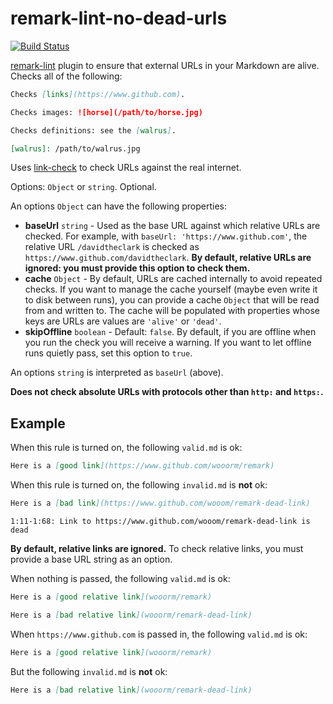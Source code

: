 # remark-lint-no-dead-urls

[![Build Status](https://travis-ci.org/davidtheclark/remark-lint-no-dead-urls.svg?branch=master)](https://travis-ci.org/davidtheclark/remark-lint-no-dead-urls)

[remark-lint](https://github.com/wooorm/remark-lint) plugin to ensure that external URLs in your Markdown are alive.
Checks all of the following:

```md
Checks [links](https://www.github.com).

Checks images: ![horse](/path/to/horse.jpg)

Checks definitions: see the [walrus].

[walrus]: /path/to/walrus.jpg
```

Uses [link-check](https://github.com/tcort/link-check) to check URLs against the real internet.

Options: `Object` or `string`. Optional.

An options `Object` can have the following properties:

- **baseUrl** `string` - Used as the base URL against which relative URLs are checked.
  For example, with `baseUrl: 'https://www.github.com'`, the relative URL `/davidtheclark` is checked as `https://www.github.com/davidtheclark`.
  **By default, relative URLs are ignored: you must provide this option to check them.**
- **cache** `Object` - By default, URLs are cached internally to avoid repeated checks.
  If you want to manage the cache yourself (maybe even write it to disk between runs), you can provide a cache `Object` that will be read from and written to.
  The cache will be populated with properties whose keys are URLs are values are `'alive'` or `'dead'`.
- **skipOffline** `boolean` - Default: `false`.
  By default, if you are offline when you run the check you will receive a warning.
  If you want to let offline runs quietly pass, set this option to `true`.

An options `string` is interpreted as `baseUrl` (above).

**Does not check absolute URLs with protocols other than `http:` and `https:`.**

## Example

When this rule is turned on, the following `valid.md` is ok:

```md
Here is a [good link](https://www.github.com/wooorm/remark)
```

When this rule is turned on, the following `invalid.md` is **not** ok:

```md
Here is a [bad link](https://www.github.com/wooom/remark-dead-link)
```

```
1:11-1:68: Link to https://www.github.com/wooom/remark-dead-link is dead
```

**By default, relative links are ignored.**
To check relative links, you must provide a base URL string as an option.

When nothing is passed, the following `valid.md` is ok:

```md
Here is a [good relative link](wooorm/remark)

Here is a [bad relative link](wooorm/remark-dead-link)
```

When `https://www.github.com` is passed in, the following `valid.md` is ok:

```md
Here is a [good relative link](wooorm/remark)
```

But the following `invalid.md` is **not** ok:

```md
Here is a [bad relative link](wooorm/remark-dead-link)
```
